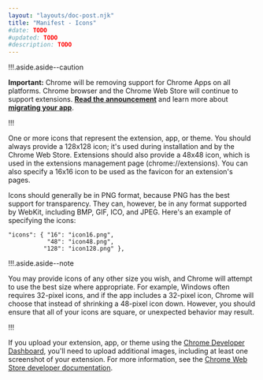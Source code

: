 ```yaml
---
layout: "layouts/doc-post.njk"
title: "Manifest - Icons"
#date: TODO
#updated: TODO
#description: TODO
---
```


!!!.aside.aside--caution

**Important:** Chrome will be removing support for Chrome Apps on all platforms. Chrome browser and
the Chrome Web Store will continue to support extensions. [**Read the announcement**][1] and learn
more about [**migrating your app**][2].

!!!

One or more icons that represent the extension, app, or theme. You should always provide a 128x128
icon; it's used during installation and by the Chrome Web Store. Extensions should also provide a
48x48 icon, which is used in the extensions management page (chrome://extensions). You can also
specify a 16x16 icon to be used as the favicon for an extension's pages.

Icons should generally be in PNG format, because PNG has the best support for transparency. They
can, however, be in any format supported by WebKit, including BMP, GIF, ICO, and JPEG. Here's an
example of specifying the icons:

```
"icons": { "16": "icon16.png",
           "48": "icon48.png",
          "128": "icon128.png" },
```

!!!.aside.aside--note

You may provide icons of any other size you wish, and Chrome will attempt to use the best size where
appropriate. For example, Windows often requires 32-pixel icons, and if the app includes a 32-pixel
icon, Chrome will choose that instead of shrinking a 48-pixel icon down. However, you should ensure
that all of your icons are square, or unexpected behavior may result.

!!!

If you upload your extension, app, or theme using the [Chrome Developer Dashboard][3], you'll need
to upload additional images, including at least one screenshot of your extension. For more
information, see the [Chrome Web Store developer documentation][4].

[1]: https://blog.chromium.org/2020/01/moving-forward-from-chrome-apps.html
[2]: https://developers.chrome.com/apps/migration
[3]: https://chrome.google.com/webstore/developer/dashboard
[4]: https://developer.chrome.com/webstore

